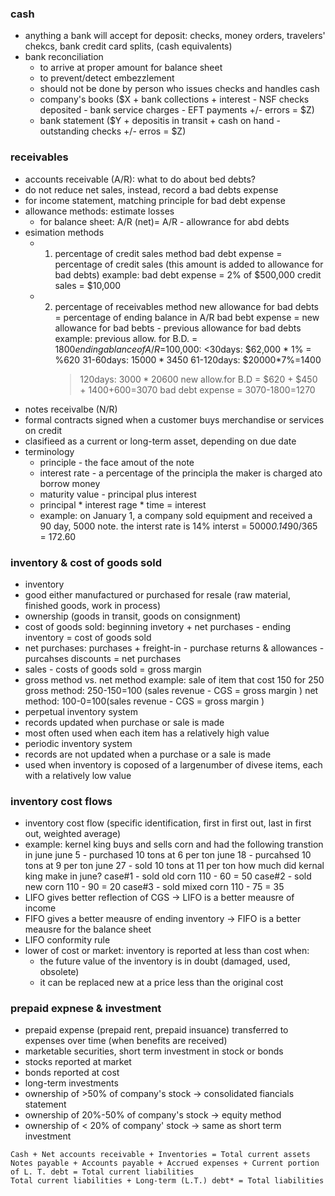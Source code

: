 ### cash
* anything a bank will accept for deposit: checks, money orders, travelers' chekcs, bank credit card splits, (cash equivalents)
* bank reconciliation
  * to arrive at proper amount for balance sheet
  * to prevent/detect embezzlement
  * should not be done by person who issues checks and handles cash
  * company's books ($X + bank collections + interest - NSF checks deposited - bank service charges - EFT payments +/- errors = $Z)
  * bank statement ($Y + depositis in transit + cash on hand - outstanding checks +/- erros = $Z)
### receivables
* accounts receivable (A/R): what to do about bed debts?
* do not reduce net sales, instead, record a bad debts expense
* for income statement, matching principle for bad debt expense
* allowance methods: estimate losses
  * for balance sheet: A/R (net)= A/R - allowrance for abd debts
* esimation methods
  * 1. percentage of credit sales method
    bad debt expense = percentage of credit sales (this amount is added to allowance for bad debts)
    example: bad debt expense = 2% of $500,000 credit sales = $10,000
  * 2. percentage of receivables method
    new allowance for bad debts = percentage of ending balance in A/R
    bad bebt expense = new allowance for bad bebts - previous allowance for bad debts
    example: previous allow. for B.D. = $1800
    ending ablance of A/R=$100,000:
        <30days: $62,000 * 1% = %620
        31-60days: $15000*3%=$450
        61-120days: $20000*7%=1400
        >120days: $3000*20%=$600
     new allow.for B.D = $620 + $450 + 1400+600=3070
     bad debt expense = 3070-1800=1270
 * notes receivalbe (N/R)
  * formal contracts signed when a customer buys merchandise or services on credit
  * clasifieed as a current or long-term asset, depending on due date
* terminology
  * principle - the face amout of the note
  * interest rate - a percentage of the principla the maker is charged ato borrow money
  * maturity value - principal plus interest
  * principal * interest rage * time = interest 
  * example: on January 1, a company sold equipment and received a 90 day, 5000 note. the interst rate is 14%
    interst = 5000*0.14*90/365 = 172.60
### inventory & cost of goods sold
* inventory
 * good either manufactured or purchased for resale (raw material, finished goods, work in process)
 * ownership (goods in transit, goods on consignment)
* cost of goods sold: beginning invetory + net purchases - ending inventory = cost of goods sold
* net purchases: purchases + freight-in - purchase returns & allowances - purcahses discounts = net purchases
* sales - costs of goods sold = gross margin
* gross method vs. net method
  example: sale of item that cost 150 for 250
  gross method: 250-150=100 (sales revenue - CGS = gross margin )
  net method: 100-0=100(sales revenue - CGS = gross margin )
* perpetual inventory system
 * records updated when purchase or sale is made
 * most often used when each item has a relatively high value
* periodic inventory system
 * records are not updated when a purchase or a sale is made
 * used when inventory is coposed of a largenumber of divese items, each with a relatively low value
### inventory cost flows
* inventory cost flow (specific identification, first in first out, last in first out, weighted average)
* example: kernel king buys and sells corn and had the following transtion in june
 june 5 - purchased 10 tons at 6 per ton
 june 18 - purcahsed 10 tons at 9 per ton
 june 27 - sold 10 tons at 11 per ton
 how much did kernal king make in june?
 case#1 - sold old corn 110 - 60 = 50
 case#2 - sold new corn 110 - 90 = 20
 case#3 - sold mixed corn 110 - 75 = 35
* LIFO gives better reflection of CGS -> LIFO is a better meausre of income
* FIFO gives a better meausre of ending inventory -> FIFO is a better meausre for the balance sheet
* LIFO conformity rule
 * lower of cost or market: inventory is reported at less than cost when:
   * the future value of the inventory is in doubt (damaged, used, obsolete)
   * it can be replaced new at a price less than the original cost
### prepaid expnese & investment
* prepaid expense (prepaid rent, prepaid insuance)
  transferred to expenses over time (when benefits are received)
* marketable securities, short term investment in stock or bonds
 * stocks reported at market
 * bonds reported at cost 
* long-term investments
 * ownership of >50% of company's stock -> consolidated fiancials statement
 * ownership of 20%-50% of company's stock -> equity method
 * ownership of < 20% of company' stock -> same as short term investment
 
 ```
Cash + Net accounts receivable + Inventories = Total current assets
Notes payable + Accounts payable + Accrued expenses + Current portion of L. T. debt = Total current liabilities
Total current liabilities + Long-term (L.T.) debt* = Total liabilities
```

